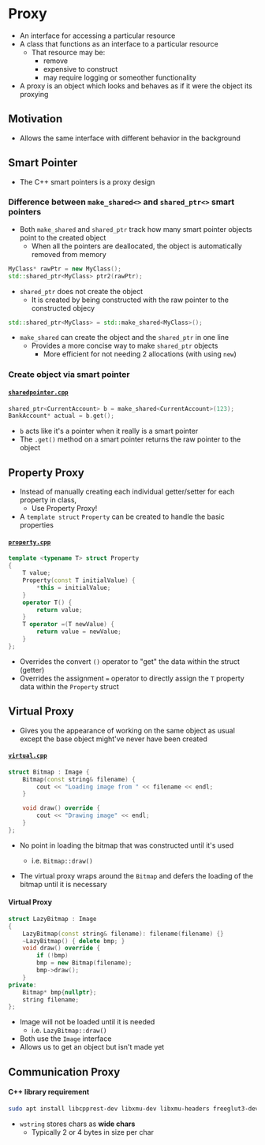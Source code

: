 # Proxy
- An interface for accessing a particular resource
- A class that functions as an interface to a particular resource
    - That resource may be:
        - remove
        - expensive to construct
        - may require logging or someother functionality
- A proxy is an object which looks and behaves as if it were the object its proxying

## Motivation
- Allows the same interface with different behavior in the background

## Smart Pointer
- The C++ smart pointers is a proxy design

### Difference between `make_shared<>` and `shared_ptr<>` smart pointers
- Both `make_shared` and `shared_ptr` track how many smart pointer objects point to the created object
    - When all the pointers are deallocated, the object is automatically removed from memory
```cpp
MyClass* rawPtr = new MyClass();
std::shared_ptr<MyClass> ptr2(rawPtr);
```
- `shared_ptr` does not create the object
    - It is created by being constructed with the raw pointer to the constructed objecy
```cpp
std::shared_ptr<MyClass> = std::make_shared<MyClass>();
```
- `make_shared` can create the object and the `shared_ptr` in one line
    - Provides a more concise way to make `shared_ptr` objects
        - More efficient for not needing 2 allocations (with using `new`)

### Create object via smart pointer
#### [`sharedpointer.cpp`](sharedpointer.cpp)
```cpp
shared_ptr<CurrentAccount> b = make_shared<CurrentAccount>(123);
BankAccount* actual = b.get();
```
- `b` acts like it's a pointer when it really is a smart pointer
- The `.get()` method on a smart pointer returns the raw pointer to the object

## Property Proxy
- Instead of manually creating each individual getter/setter for each property in class,
    - Use Property Proxy!
- A `template struct` `Property` can be created to handle the basic properties

#### [`property.cpp`](property.cpp)
```cpp
template <typename T> struct Property
{
    T value;
    Property(const T initialValue) {
        *this = initialValue;
    }
    operator T() {
        return value;
    }
    T operator =(T newValue) {
        return value = newValue;
    }
};
```
- Overrides the convert `()` operator to "get" the data within the struct (getter)
- Overrides the assignment `=` operator to directly assign the `T` property data within the `Property` struct

## Virtual Proxy
- Gives you the appearance of working on the same object as usual except the base object might've never have been created

#### [`virtual.cpp`](virtual.cpp)
```cpp
struct Bitmap : Image {
    Bitmap(const string& filename) {
        cout << "Loading image from " << filename << endl;
    }

    void draw() override {
        cout << "Drawing image" << endl;
    }
};
```
- No point in loading the bitmap that was constructed until it's used
    - i.e. `Bitmap::draw()`

- The virtual proxy wraps around the `Bitmap` and defers the loading of the bitmap until it is necessary

#### Virtual Proxy
```cpp
struct LazyBitmap : Image
{
    LazyBitmap(const string& filename): filename(filename) {}
    ~LazyBitmap() { delete bmp; }
    void draw() override {
        if (!bmp)
        bmp = new Bitmap(filename);
        bmp->draw();
    }
private:
    Bitmap* bmp{nullptr};
    string filename;
};
```
- Image will not be loaded until it is needed
    - i.e. `LazyBitmap::draw()`
- Both use the `Image` interface
- Allows us to get an object but isn't made yet

## Communication Proxy
#### C++ library requirement
```bash
sudo apt install libcpprest-dev libxmu-dev libxmu-headers freeglut3-dev libxext-dev libxi-dev
```
- `wstring` stores chars as **wide chars**
    - Typically 2 or 4 bytes in size per char
